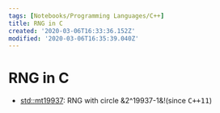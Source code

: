 ```yaml
---
tags: [Notebooks/Programming Languages/C++]
title: RNG in C
created: '2020-03-06T16:33:36.152Z'
modified: '2020-03-06T16:35:39.040Z'
---
```


# RNG in C

- [std::mt19937](): RNG with circle &2^19937-1&!(since <kbd>C++11</kbd>)
